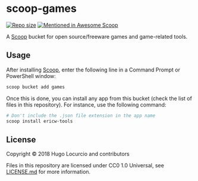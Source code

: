 # scoop-games

[![Repo size](https://img.shields.io/github/repo-size/Calinou/scoop-games.svg?style=flat-square)](https://github.com/Calinou/scoop-games) [![Mentioned in Awesome Scoop](https://awesome.re/mentioned-badge.svg)](https://github.com/scoopinstaller/awesome-scoop)

A [Scoop](https://scoop.sh/) bucket for open source/freeware games and game-related tools.

## Usage

After installing [Scoop](https://scoop.sh/), enter the following line in a
Command Prompt or PowerShell window:

```powershell
scoop bucket add games
```

Once this is done, you can install any app from this bucket (check the list
of files in this repository). For instance, use the following command:

```powershell
# Don't include the .json file extension in the app name
scoop install ericw-tools
```

## License

Copyright © 2018 Hugo Locurcio and contributors

Files in this repository are licensed under CC0 1.0 Universal,
see [LICENSE.md](LICENSE.md) for more information.
